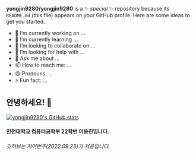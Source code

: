 
**yongjin9280/yongjin9280** is a ✨ _special_ ✨ repository because its `README.md` (this file) appears on your GitHub profile.
Here are some ideas to get you started:
- 🔭 I’m currently working on ...
- 🌱 I’m currently learning ...
- 👯 I’m looking to collaborate on ...
- 🤔 I’m looking for help with ...
- 💬 Ask me about ...
- 📫 How to reach me: ...
- 😄 Pronouns: ...
- ⚡ Fun fact: ...




## 안녕하세요! 👋  
[![yongjin9280's GitHub stats](https://github-readme-stats.vercel.app/api?username=yongjin9280&show_icons=true&title_color=0047A0&text_color=000000&icon_color=CC303B&bg_color=EEEEEE&)](https://github.com/yongjin9280/yongjin9280)  
#### 인천대학교 컴퓨터공학부 22학번 **이용진**입니다.

###### 깃허브는 저어번주(2022.09.23)가 처음입니다.
<!-- -->

